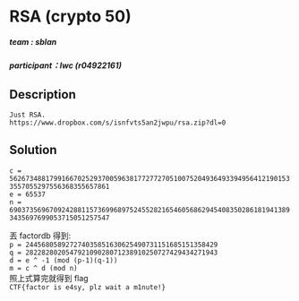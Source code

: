 # RSA (crypto 50) 
##### team : sblan
##### participant：lwc (r04922161)
## Description
```
Just RSA.
https://www.dropbox.com/s/isnfvts5an2jwpu/rsa.zip?dl=0
```
## Solution

`c = 56267348817991667025293700596381772772705100752049364933949564121901533557055297556368355657861`  
`e = 65537`  
`n = 69037356967092428811573699689752455282165460568629454083502861819413893435697699053715051257547`  

丟 factordb 得到:  
`p = 244568058927274035851630625490731151685151358429`  
`q = 282282802054792109028071238910250727429434271943`  
`d = e ^ -1 (mod (p-1)(q-1))`  
`m = c ^ d (mod n)`  
照上式算完就得到 flag  
 `CTF{factor is e4sy, plz wait a m1nute!}`
